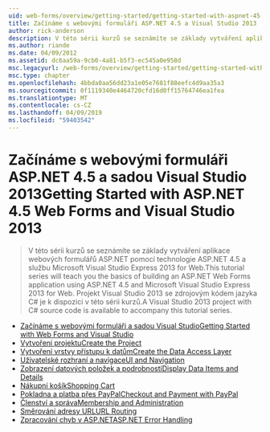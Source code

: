 ```yaml
---
uid: web-forms/overview/getting-started/getting-started-with-aspnet-45-web-forms/index
title: Začínáme s webovými formuláři ASP.NET 4.5 a Visual Studio 2013 | Dokumentace Microsoftu
author: rick-anderson
description: V této sérii kurzů se seznámíte se základy vytváření aplikace webových formulářů ASP.NET pomocí technologie ASP.NET 4.5 a Visual Studio 2013 Express for Web. Visual...
ms.author: riande
ms.date: 04/09/2012
ms.assetid: dc6aa59a-9cb0-4a81-b5f3-ec545a0e958d
msc.legacyurl: /web-forms/overview/getting-started/getting-started-with-aspnet-45-web-forms
msc.type: chapter
ms.openlocfilehash: 4bbda0aa56dd23a1e05e7681f88eefc4d9aa35a3
ms.sourcegitcommit: 0f1119340e4464720cfd16d0ff15764746ea1fea
ms.translationtype: MT
ms.contentlocale: cs-CZ
ms.lasthandoff: 04/09/2019
ms.locfileid: "59403542"
---
```

# <a name="getting-started-with-aspnet-45-web-forms-and-visual-studio-2013"></a><span data-ttu-id="5688e-104">Začínáme s webovými formuláři ASP.NET 4.5 a sadou Visual Studio 2013</span><span class="sxs-lookup"><span data-stu-id="5688e-104">Getting Started with ASP.NET 4.5 Web Forms and Visual Studio 2013</span></span>

> <span data-ttu-id="5688e-105">V této sérii kurzů se seznámíte se základy vytváření aplikace webových formulářů ASP.NET pomocí technologie ASP.NET 4.5 a službu Microsoft Visual Studio Express 2013 for Web.</span><span class="sxs-lookup"><span data-stu-id="5688e-105">This tutorial series will teach you the basics of building an ASP.NET Web Forms application using ASP.NET 4.5 and Microsoft Visual Studio Express 2013 for Web.</span></span> <span data-ttu-id="5688e-106">Projekt Visual Studio 2013 se zdrojovým kódem jazyka C# je k dispozici v této sérii kurzů.</span><span class="sxs-lookup"><span data-stu-id="5688e-106">A Visual Studio 2013 project with C# source code is available to accompany this tutorial series.</span></span>


- [<span data-ttu-id="5688e-107">Začínáme s webovými formuláři a sadou Visual Studio</span><span class="sxs-lookup"><span data-stu-id="5688e-107">Getting Started with Web Forms and Visual Studio</span></span>](introduction-and-overview.md)
- [<span data-ttu-id="5688e-108">Vytvoření projektu</span><span class="sxs-lookup"><span data-stu-id="5688e-108">Create the Project</span></span>](create-the-project.md)
- [<span data-ttu-id="5688e-109">Vytvoření vrstvy přístupu k datům</span><span class="sxs-lookup"><span data-stu-id="5688e-109">Create the Data Access Layer</span></span>](create_the_data_access_layer.md)
- [<span data-ttu-id="5688e-110">Uživatelské rozhraní a navigace</span><span class="sxs-lookup"><span data-stu-id="5688e-110">UI and Navigation</span></span>](ui_and_navigation.md)
- [<span data-ttu-id="5688e-111">Zobrazení datových položek a podrobností</span><span class="sxs-lookup"><span data-stu-id="5688e-111">Display Data Items and Details</span></span>](display_data_items_and_details.md)
- [<span data-ttu-id="5688e-112">Nákupní košík</span><span class="sxs-lookup"><span data-stu-id="5688e-112">Shopping Cart</span></span>](shopping-cart.md)
- [<span data-ttu-id="5688e-113">Pokladna a platba přes PayPal</span><span class="sxs-lookup"><span data-stu-id="5688e-113">Checkout and Payment with PayPal</span></span>](checkout-and-payment-with-paypal.md)
- [<span data-ttu-id="5688e-114">Členství a správa</span><span class="sxs-lookup"><span data-stu-id="5688e-114">Membership and Administration</span></span>](membership-and-administration.md)
- [<span data-ttu-id="5688e-115">Směrování adresy URL</span><span class="sxs-lookup"><span data-stu-id="5688e-115">URL Routing</span></span>](url-routing.md)
- [<span data-ttu-id="5688e-116">Zpracování chyb v ASP.NET</span><span class="sxs-lookup"><span data-stu-id="5688e-116">ASP.NET Error Handling</span></span>](aspnet-error-handling.md)
